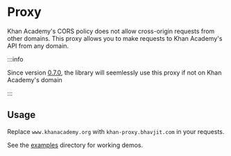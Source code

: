 # Proxy

Khan Academy's CORS policy does not allow cross-origin requests from other domains. This proxy allows you to make requests to Khan Academy's API from any domain.

:::info

Since version [0.7.0](https://github.com/bhavjitChauhan/khan-api/releases/tag/v0.7.0), the library will seemlessly use this proxy if not on Khan Academy's domain

:::

## Usage

Replace `www.khanacademy.org` with `khan-proxy.bhavjit.com` in your requests.

See the [examples](examples) directory for working demos.


